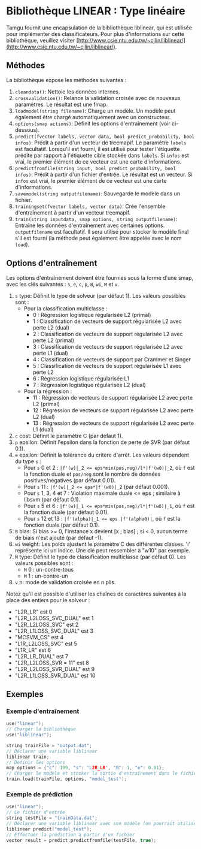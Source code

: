 # Bibliothèque LINEAR : Type linéaire

Tamgu fournit une encapsulation de la bibliothèque liblinear, qui est utilisée pour implémenter des classificateurs. Pour plus d'informations sur cette bibliothèque, veuillez visiter [http://www.csie.ntu.edu.tw/~cjlin/liblinear/](http://www.csie.ntu.edu.tw/~cjlin/liblinear/).

## Méthodes

La bibliothèque expose les méthodes suivantes :

1. `cleandata()`: Nettoie les données internes.
2. `crossvalidation()`: Relance la validation croisée avec de nouveaux paramètres. Le résultat est une fmap.
3. `loadmodel(string filename)`: Charge un modèle. Un modèle peut également être chargé automatiquement avec un constructeur.
4. `options(smap actions)`: Définit les options d'entraînement (voir ci-dessous).
5. `predict(fvector labels, vector data, bool predict_probability, bool infos)`: Prédit à partir d'un vecteur de treemapif. Le paramètre `labels` est facultatif. Lorsqu'il est fourni, il est utilisé pour tester l'étiquette prédite par rapport à l'étiquette cible stockée dans `labels`. Si `infos` est vrai, le premier élément de ce vecteur est une carte d'informations.
6. `predictfromfile(string input, bool predict_probability, bool infos)`: Prédit à partir d'un fichier d'entrée. Le résultat est un vecteur. Si `infos` est vrai, le premier élément de ce vecteur est une carte d'informations.
7. `savemodel(string outputfilename)`: Sauvegarde le modèle dans un fichier.
8. `trainingset(fvector labels, vector data)`: Crée l'ensemble d'entraînement à partir d'un vecteur treemapif.
9. `train(string inputdata, smap options, string outputfilename)`: Entraîne les données d'entraînement avec certaines options. `outputfilename` est facultatif. Il sera utilisé pour stocker le modèle final s'il est fourni (la méthode peut également être appelée avec le nom `load`).

## Options d'entraînement

Les options d'entraînement doivent être fournies sous la forme d'une smap, avec les clés suivantes : `s`, `e`, `c`, `p`, `B`, `wi`, `M` et `v`.

1. `s` type: Définit le type de solveur (par défaut 1). Les valeurs possibles sont :
   - Pour la classification multiclasse :
     - 0 : Régression logistique régularisée L2 (primal)
     - 1 : Classification de vecteurs de support régularisée L2 avec perte L2 (dual)
     - 2 : Classification de vecteurs de support régularisée L2 avec perte L2 (primal)
     - 3 : Classification de vecteurs de support régularisée L2 avec perte L1 (dual)
     - 4 : Classification de vecteurs de support par Crammer et Singer
     - 5 : Classification de vecteurs de support régularisée L1 avec perte L2
     - 6 : Régression logistique régularisée L1
     - 7 : Régression logistique régularisée L2 (dual)
   - Pour la régression :
     - 11 : Régression de vecteurs de support régularisée L2 avec perte L2 (primal)
     - 12 : Régression de vecteurs de support régularisée L2 avec perte L2 (dual)
     - 13 : Régression de vecteurs de support régularisée L2 avec perte L1 (dual)
2. `c` cost: Définit le paramètre C (par défaut 1).
3. `p` epsilon: Définit l'epsilon dans la fonction de perte de SVR (par défaut 0.1).
4. `e` epsilon: Définit la tolérance du critère d'arrêt. Les valeurs dépendent du type `s` :
   - Pour `s` 0 et 2 : `|f'(w)|_2 <= eps*min(pos,neg)/l*|f'(w0)|_2`, où `f` est la fonction duale et `pos/neg` sont le nombre de données positives/négatives (par défaut 0.01).
   - Pour `s` 11 : `|f'(w)|_2 <= eps*|f'(w0)|_2` (par défaut 0.001).
   - Pour `s` 1, 3, 4 et 7 : Violation maximale duale <= eps ; similaire à libsvm (par défaut 0.1).
   - Pour `s` 5 et 6 : `|f'(w)|_1 <= eps*min(pos,neg)/l*|f'(w0)|_1`, où `f` est la fonction duale (par défaut 0.01).
   - Pour `s` 12 et 13 : `|f'(alpha)|_1 <= eps |f'(alpha0)|`, où `f` est la fonction duale (par défaut 0.1).
5. `B` bias: Si bias >= 0, l'instance x devient [x ; bias] ; si < 0, aucun terme de biais n'est ajouté (par défaut -1).
6. `wi` weight: Les poids ajustent le paramètre C des différentes classes. 'i' représente ici un indice. Une clé peut ressembler à "w10" par exemple.
7. `M` type: Définit le type de classification multiclasse (par défaut 0). Les valeurs possibles sont :
   - `M` 0 : un-contre-tous
   - `M` 1 : un-contre-un
8. `v` n: mode de validation croisée en n plis.

Notez qu'il est possible d'utiliser les chaînes de caractères suivantes à la place des entiers pour le solveur :
- "L2R_LR" est 0
- "L2R_L2LOSS_SVC_DUAL" est 1
- "L2R_L2LOSS_SVC" est 2
- "L2R_L1LOSS_SVC_DUAL" est 3
- "MCSVM_CS" est 4
- "L1R_L2LOSS_SVC" est 5
- "L1R_LR" est 6
- "L2R_LR_DUAL" est 7
- "L2R_L2LOSS_SVR = 11" est 8
- "L2R_L2LOSS_SVR_DUAL" est 9
- "L2R_L1LOSS_SVR_DUAL" est 10

## Exemples

### Exemple d'entraînement

```cpp
use("linear");
// Charger la bibliothèque
use("liblinear");

string trainFile = "output.dat";
// Déclarer une variable liblinear
liblinear train;
// Définir les options
map options = {"c": 100, "s": 'L2R_LR', "B": 1, "e": 0.01};
// Charger le modèle et stocker la sortie d'entraînement dans le fichier "model_test"
train.load(trainFile, options, "model_test");
```

### Exemple de prédiction

```cpp
use("linear");
// Le fichier d'entrée
string testFile = "trainData.dat";
// Déclarer une variable liblinear avec son modèle (on pourrait utiliser loadmodel à la place)
liblinear predict("model_test");
// Effectuer la prédiction à partir d'un fichier
vector result = predict.predictfromfile(testFile, true);
```